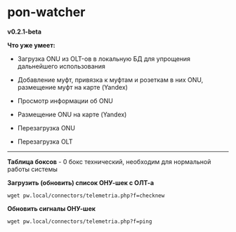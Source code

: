# pon-watcher
**v0.2.1-beta**

**Что уже умеет:**

* Загрузка ONU из OLT-ов в локальную БД для упрощения дальнейшего использования

* Добавление муфт, привязка к муфтам и розеткам в них ONU, размещение муфт на карте (Yandex)

* Просмотр информации об ONU

* Размещение ONU на карте (Yandex)

* Перезагрузка ONU

* Перезагрузка OLT

______________________________________________________

**Таблица боксов** - 0 бокс технический, необходим для нормальной работы системы

**Загрузить (обновить) список ОНУ-шек с ОЛТ-а**

`wget pw.local/connectors/telemetria.php?f=checknew`


**Обновить сигналы ОНУ-шек**

`wget pw.local/connectors/telemetria.php?f=ping`